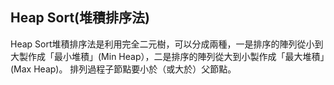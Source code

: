 ## Heap Sort(堆積排序法)
Heap Sort堆積排序法是利用完全二元樹，可以分成兩種，一是排序的陣列從小到大製作成「最小堆積」(Min Heap），二是排序的陣列從大到小製作成「最大堆積」(Max Heap)。 排列過程子節點要小於（或大於）父節點。
